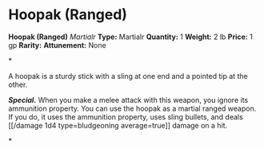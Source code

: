 # Hoopak (Ranged)

**Hoopak (Ranged)**
_Martialr_
**Type:** Martialr
**Quantity:** 1
**Weight:** 2 lb
**Price:** 1 gp
**Rarity:** 
**Attunement:** None

*<p>A hoopak is a sturdy stick with a sling at one end and a pointed tip at the other.

***Special.*** When you make a melee attack with this weapon, you ignore its ammunition property. You can use the hoopak as a martial ranged weapon. If you do, it uses the ammunition property, uses sling bullets, and deals  [[/damage 1d4 type=bludgeoning average=true]] damage on a hit.</p>*